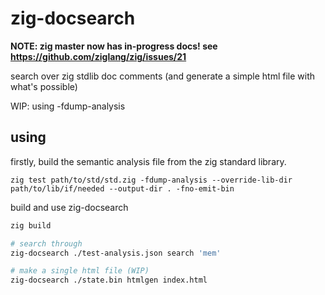 # zig-docsearch

**NOTE: zig master now has in-progress docs! see https://github.com/ziglang/zig/issues/21**

search over zig stdlib doc comments (and generate a simple html file with
what's possible)

WIP: using -fdump-analysis

## using

firstly, build the semantic analysis file from the zig standard library.

```
zig test path/to/std/std.zig -fdump-analysis --override-lib-dir path/to/lib/if/needed --output-dir . -fno-emit-bin
```

build and use zig-docsearch

```bash
zig build

# search through
zig-docsearch ./test-analysis.json search 'mem'

# make a single html file (WIP)
zig-docsearch ./state.bin htmlgen index.html
```
